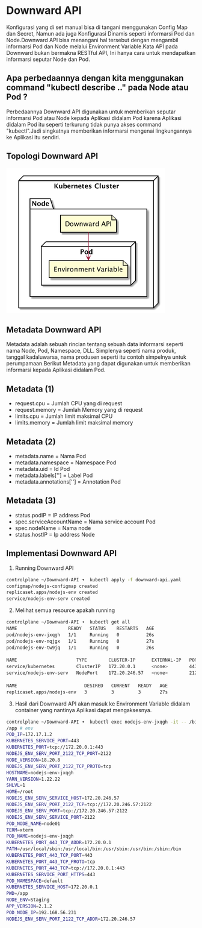 # Downward API

Konfigurasi yang di set manual bisa di tangani menggunakan Config Map dan Secret, Namun ada juga Konfigurasi Dinamis seperti informarsi Pod dan Node.Downward API bisa menangani hal tersebut dengan mengambil informarsi Pod dan Node melalui Environment Variable.Kata API pada Downward bukan bermakna RESTful API, Ini hanya cara untuk mendapatkan informarsi seputar Node dan Pod.

## Apa perbedaannya dengan kita menggunakan command "kubectl describe .." pada Node atau Pod ?
Perbedaannya Downward API digunakan untuk memberikan seputar informarsi Pod atau Node kepada Aplikasi didalam Pod karena Aplikasi didalam Pod itu seperti terkurung tidak punya akses command "kubectl".Jadi singkatnya memberikan informarsi mengenai lingkungannya ke Aplikasi itu sendiri.

## Topologi Downward API
![topologi-downward-api](./image/downward-api-topologi.png)

## Metadata Downward API
Metadata adalah sebuah rincian tentang sebuah data informarsi seperti nama Node, Pod, Namespace, DLL. Simplenya seperti nama produk, tanggal kadaluwarsa, nama produsen seperti itu contoh simpelnya untuk perumpamaan.Berikut Metadata yang dapat digunakan untuk memberikan informarsi kepada Aplikasi didalam Pod.

## Metadata (1)
- request.cpu = Jumlah CPU yang di request
- request.memory = Jumlah Memory yang di request
- limits.cpu = Jumlah limit maksimal CPU
- limits.memory = Jumlah limit maksimal memory

## Metadata (2)
- metadata.name = Nama Pod
- metadata.namespace = Namespace Pod
- metadata.uid = Id Pod
- metadata.labels['<KEY>'] = Label Pod
- metadata.annotations['<KEY>'] = Annotation Pod

## Metadata (3)
- status.podIP = IP address Pod
- spec.serviceAccountName = Nama service account Pod
- spec.nodeName = Nama node
- status.hostIP = Ip address Node

## Implementasi Downward API 

1. Running Downward API
```bash
controlplane ~/Downward-API ➜  kubectl apply -f downward-api.yaml 
configmap/nodejs-configmap created
replicaset.apps/nodejs-env created
service/nodejs-env-serv created
```

2. Melihat semua resource apakah running
```bash
controlplane ~/Downward-API ➜  kubectl get all
NAME                   READY   STATUS    RESTARTS   AGE
pod/nodejs-env-jxqgh   1/1     Running   0          26s
pod/nodejs-env-nqjgx   1/1     Running   0          27s
pod/nodejs-env-tw9jq   1/1     Running   0          26s

NAME                      TYPE        CLUSTER-IP      EXTERNAL-IP   PORT(S)          AGE
service/kubernetes        ClusterIP   172.20.0.1      <none>        443/TCP          79m
service/nodejs-env-serv   NodePort    172.20.246.57   <none>        2122:30002/TCP   27s

NAME                         DESIRED   CURRENT   READY   AGE
replicaset.apps/nodejs-env   3         3         3       27s
```

3. Hasil dari Downward API akan masuk ke Environment Variable didalam container yang nantinya Aplikasi dapat mengaksesnya.
```bash
controlplane ~/Downward-API ➜  kubectl exec nodejs-env-jxqgh -it -- /bin/sh
/app # env
POD_IP=172.17.1.2
KUBERNETES_SERVICE_PORT=443
KUBERNETES_PORT=tcp://172.20.0.1:443
NODEJS_ENV_SERV_PORT_2122_TCP_PORT=2122
NODE_VERSION=18.20.8
NODEJS_ENV_SERV_PORT_2122_TCP_PROTO=tcp
HOSTNAME=nodejs-env-jxqgh
YARN_VERSION=1.22.22
SHLVL=1
HOME=/root
NODEJS_ENV_SERV_SERVICE_HOST=172.20.246.57
NODEJS_ENV_SERV_PORT_2122_TCP=tcp://172.20.246.57:2122
NODEJS_ENV_SERV_PORT=tcp://172.20.246.57:2122
NODEJS_ENV_SERV_SERVICE_PORT=2122
POD_NODE_NAME=node01
TERM=xterm
POD_NAME=nodejs-env-jxqgh
KUBERNETES_PORT_443_TCP_ADDR=172.20.0.1
PATH=/usr/local/sbin:/usr/local/bin:/usr/sbin:/usr/bin:/sbin:/bin
KUBERNETES_PORT_443_TCP_PORT=443
KUBERNETES_PORT_443_TCP_PROTO=tcp
KUBERNETES_PORT_443_TCP=tcp://172.20.0.1:443
KUBERNETES_SERVICE_PORT_HTTPS=443
POD_NAMESPACE=default
KUBERNETES_SERVICE_HOST=172.20.0.1
PWD=/app
NODE_ENV=Staging
APP_VERSION=2.1.2
POD_NODE_IP=192.168.56.231
NODEJS_ENV_SERV_PORT_2122_TCP_ADDR=172.20.246.57
```